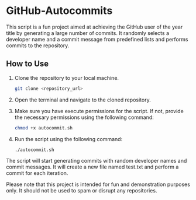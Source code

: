# GitHub-Autocommits

This script is a fun project aimed at achieving the GitHub user of the year title by generating a large number of commits. It randomly selects a developer name and a commit message from predefined lists and performs commits to the repository.

## How to Use
1. Clone the repository to your local machine.

    ```bash
    git clone <repository_url>
    ```

1. Open the terminal and navigate to the cloned repository.

1. Make sure you have execute permissions for the script. If not, provide the necessary permissions using the following command:

    ```bash
    chmod +x autocommit.sh
    ```
1. Run the script using the following command:

    ```bash
    ./autocommit.sh
    ```

The script will start generating commits with random developer names and commit messages. It will create a new file named test.txt and perform a commit for each iteration.


Please note that this project is intended for fun and demonstration purposes only. It should not be used to spam or disrupt any repositories.